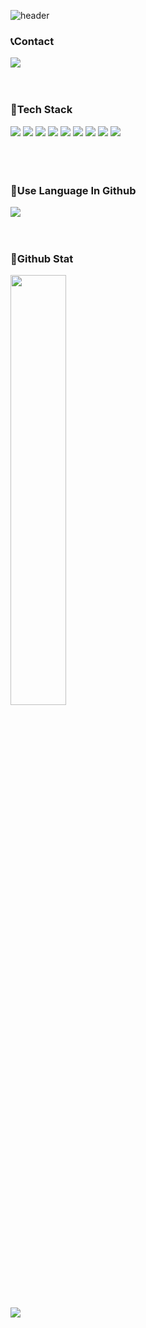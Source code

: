 
![header](https://capsule-render.vercel.app/api?type=waving&color=0:FEE8B0,100:F97B22&height=300&section=header&text=Hello%20World!%20I'm%20Jiseop%20Kim&fontSize=60)

<div align='left'>
  
### 📞Contact


<a href="mailto:jsub5646@gmail.com"><img src="https://img.shields.io/badge/Gmail-d14836?style=flat-square&logo=Gmail&logoColor=white&link=jsub5646@gmail.com"/></a>
<br>
<br>
<br>

### 💪Tech Stack


<div>
  <img src="https://img.shields.io/badge/JavaScript-F7DF1E?style=for-the-badge&logo=JavaScript&logoColor=black">
  <img src="https://img.shields.io/badge/TypeScript-3178C6?style=for-the-badge&logo=TypeScript&logoColor=black">
  <img src="https://img.shields.io/badge/React-61DAFB?style=for-the-badge&logo=React&logoColor=black">
  <img src="https://img.shields.io/badge/Node.js-339933?style=for-the-badge&logo=Node.js&logoColor=black">
  <img src="https://img.shields.io/badge/MongoDB-47A248?style=for-the-badge&logo=MongoDB&logoColor=black">
  <img src="https://img.shields.io/badge/MySQL-4479A1?style=for-the-badge&logo=MySQL&logoColor=black">
  <img src="https://img.shields.io/badge/Android-3DDC84?style=for-the-badge&logo=Android&logoColor=black">
  <img src="https://img.shields.io/badge/Flask-000000?style=for-the-badge&logo=Flask&logoColor=white">
  <img src="https://img.shields.io/badge/Socket.io-010101?style=for-the-badge&logo=Socket.io-010101&logoColor=white">
</div>
<br>
<br>
<br>


### 🌱Use Language In Github
<a href="s">
  <img src="https://github-readme-stats.vercel.app/api/top-langs/?username=JseopKim&&layout=compact&theme=tokyonight" />
</a>
<br>
<br>
<br>

### 🌱Github Stat
<a href="s">
  <img src="https://github-readme-stats.vercel.app/api?username=JseopKim&theme=tokyonight&show_icons=true" width="42%" />
</a>

![](https://github-profile-summary-cards.vercel.app/api/cards/profile-details?username=JseopKim&theme=nord_dark)

</div>
